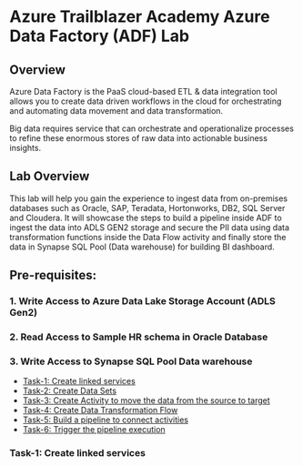 # Azure Trailblazer Academy Azure Data Factory (ADF) Lab
## Overview
Azure Data Factory is the PaaS cloud-based ETL & data integration tool allows you to create data driven workflows in the cloud for orchestrating and automating data movement and data transformation. 

Big data requires service that can orchestrate and operationalize processes to refine these enormous stores of raw data into actionable business insights.

## Lab Overview
This lab will help you gain the experience to ingest data from on-premises databases such as Oracle, SAP, Teradata, Hortonworks, DB2, SQL Server and Cloudera. It will showcase the steps to build a pipeline inside ADF to ingest the data into ADLS GEN2 storage and secure the PII data using data transformation functions inside the Data Flow activity and finally store the data in Synapse SQL Pool (Data warehouse) for building BI dashboard.  

## Pre-requisites:
### 1. Write Access to Azure Data Lake Storage Account (ADLS Gen2)
### 2. Read Access to Sample HR schema in Oracle Database
### 3. Write Access to Synapse SQL Pool Data warehouse   

- [Task-1: Create linked services](#task-1-create-linked-services)
- [Task-2: Create Data Sets](#task-2-create-date-sets) 
- [Task-3: Create Activity to move the data from the source to target](#task-3-create-activity-to-move-the-data-from-the-source-to-target)
- [Task-4: Create Data Transformation Flow](#task-4-create-data-transformation-flow)
- [Task-5: Build a pipeline to connect activities](#task-5-build-a-pipeline-to-connect-activities)
- [Task-6: Trigger the pipeline execution](#task-6-trigger-the-pipeline-execution) 

### Task-1: Create linked services


